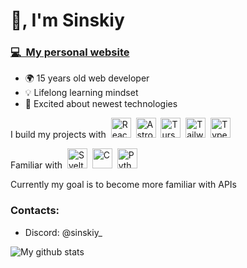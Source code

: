 # 👋, I'm Sinskiy

### [💻&nbsp;&nbsp;My personal website](https://sinskiy.github.io/)

- 🌍 15 years old web developer
- 💡 Lifelong learning mindset
- 💨 Excited about newest technologies

I build my projects with&nbsp;&nbsp;<img height="32" width="32" title="React" src="https://cdn.simpleicons.org/react" />&nbsp;&nbsp;<img height="32" width="32" title="Astro" src="https://cdn.simpleicons.org/astro" />&nbsp;&nbsp;<img height="32" width="32" title="Turso" src="https://cdn.simpleicons.org/turso" />&nbsp;&nbsp;<img height="32" width="32" title="Tailwind" src="https://cdn.simpleicons.org/tailwindcss" />&nbsp;&nbsp;<img height="32" width="32" title="Typescript" src="https://cdn.simpleicons.org/typescript" />

Familiar with&nbsp;&nbsp;<img height="32" width="32" title="Svelte" src="https://cdn.simpleicons.org/svelte" />&nbsp;&nbsp;<img height="32" width="32" title="C" src="https://cdn.simpleicons.org/c" />&nbsp;&nbsp;<img height="32" width="32" title="Python" src="https://cdn.simpleicons.org/python" />

Currently my goal is to become more familiar with APIs

### Contacts:

- Discord: @sinskiy_


![My github stats](https://github-readme-stats-git-master-sinskiy.vercel.app/api?username=sinskiy&show_icons=true&theme=chartreuse-dark&&hide_border=true)
